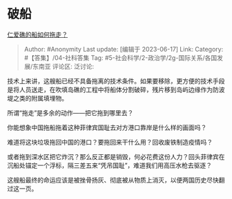 # 破船
[仁爱礁的船如何拖走？](https://www.zhihu.com/question/293567911/answer/3074317375)

> Author: #Anonymity
> Last update: [编辑于 2023-06-17]
> Link:
> Category: #【答集】/04-社科答集
> Tag: #5-社会科学/2-政治学/2g-国际关系/各国发展/东南亚
> 评论区:
> 泛讨论:

技术上来讲，这艘船已经不具备拖离的技术条件。如果要移除，更方便的技术手段是将人员送走，在吹填岛礁的工程中将船体分割破碎，残片移到岛屿边缘作为防波堤之类的附属填埋物。

所谓“拖走”是多余的动作——把它拖到哪里去？

你能想象中国拖船拖着这种菲律宾国耻去对方港口靠岸是什么样的画面吗？

难道将这块垃圾拖回中国的港口？要拖回来干什么用？回收废铁制造疫情吗？

或者拖到深水区把它炸沉？那么反正都是销毁，何必花费这份人力？回头菲律宾在沉船处锚定一个浮标，隔三差五来“凭吊国耻”，难道我们用高压水枪去驱逐？

这艘船最终的命运应该是被挫骨扬灰、彻底被从物质上消灭，以便两国历史尽快翻过这一页。

